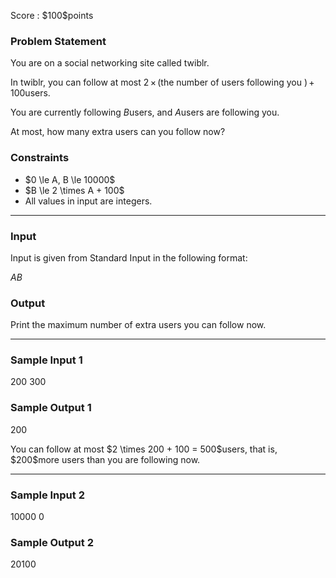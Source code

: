 
<div>

<span>

<span>

<p>
Score : $100$points
</p>

<div>

<section>

### **Problem Statement**

<p>
You are on a social networking site called twiblr.

In twiblr, you can follow at most $2\,\times\,($the number of users following you $)\,+\,100$users.

You are currently following $B$users, and $A$users are following you.

At most, how many extra users can you follow now?  
</p>

</section>

</div>

<div>

<section>

### **Constraints**

<ul>

<li>
$0 \le A, B \le 10000$
</li>

<li>
$B \le 2 \times A + 100$
</li>

<li>
All values in input are integers.
</li>

</ul>

</section>

</div>

---

<div>

<div>

<section>

### **Input**

<p>
Input is given from Standard Input in the following format:
</p>

<div>

$A$$B$
</div>

</section>

</div>

<div>

<section>

### **Output**

<p>
Print the maximum number of extra users you can follow now.
</p>

</section>

</div>

</div>

---

<div>

<section>

### **Sample Input 1**

<div>

200 300

</div>

</section>

</div>

<div>

<section>

### **Sample Output 1**

<div>

200

</div>

<p>
You can follow at most $2 \times 200 + 100 = 500$users, that is, $200$more users than you are following now.
</p>

</section>

</div>

---

<div>

<section>

### **Sample Input 2**

<div>

10000 0

</div>

</section>

</div>

<div>

<section>

### **Sample Output 2**

<div>

20100

</div>

</section>

</div>

</span>

</span>

</div>
